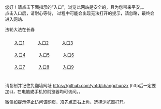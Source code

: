 您好！请点击下面指示的“入口”，浏览此网站是安全的，且为您带来平安。。 <br/>
点击入口后，请耐心等待， 过程中可能会出现无法打开的提示，请忽略，最终会进入网站. </br>

法轮大法在长春<br/>
<div style="padding:10px"><a style="margin:20px" target="_blank" href="https://dk3cyt6cqtpiw.cloudfront.net/2Qpsp?dbfnnlep" id="ccLink1" rel="nofollow">入口1</a> <a target="_blank" style="margin:20px" href="https://dkwkbjpkv2wbs.cloudfront.net/2Qpsp?ybeexu" id="ccLink2" rel="nofollow">入口2</a> <a style="margin:20px" target="_blank" href="https://dkjcytda12dyj.cloudfront.net/2Qpsp?cxrlcdo" id="ccLink3" rel="nofollow">入口3</a></div>

<div style="padding:10px" ><a style="margin:20px" target="_blank" href="https://dk3cyt6cqtpiw.cloudfront.net/2Qpsp?dbfnnlep" id="ccLink4" rel="nofollow">入口4</a> <a style="margin:20px" href="https://dkwkbjpkv2wbs.cloudfront.net/2Qpsp?ybeexu" target="_blank" id="ccLink5" rel="nofollow">入口5</a> <a style="margin:20px" href="https://dkjcytda12dyj.cloudfront.net/2Qpsp?cxrlcdo" target="_blank" id="ccLink6" rel="nofollow">入口6</a></div>

<div style="padding:10px"><a style="margin:20px" target="_blank" href="https://dk3cyt6cqtpiw.cloudfront.net/2Qpsp?dbfnnlep" id="ccLink7" rel="nofollow">入口7</a> <a style="margin:20px" href="https://dkwkbjpkv2wbs.cloudfront.net/2Qpsp?ybeexu" target="_blank" id="ccLink8" rel="nofollow">入口8</a> <a style="margin:20px" target="_blank" href="https://dkjcytda12dyj.cloudfront.net/2Qpsp?cxrlcdo" id="ccLink9" rel="nofollow">入口9</a></div>

<br/>



请复制并记住免翻墙网址 https://github.com/yntd/changchunzx (http后一定要加s)，在电脑或手机的浏览器均可访问。。<br/>

微信如提示停止访问该网页，须先点击右上角，选择浏览器打开。
